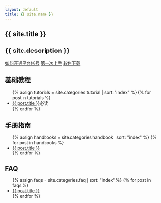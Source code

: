 ```yaml
---
layout: default
title: {{ site.name }}
---
```


<section class="hero-content">
  <h1 class="project-name">{{ site.title }}</h1>
  <h2 class="project-description">{{ site.description }}</h2>
  <a href="{{ site.baseurl }}/firststep/" class="btn">如何开通平台帐号</a>
  <a href="{{ site.baseurl }}/tutorial/getting-started.html" class="btn">第一次上手</a>
  <a href="{{ site.baseurl }}/download/" class="btn">软件下载</a>
</section>

<section class="section-container">
  <main class="main-content">
    <h1>基础教程</h1>
    <ul class="posts">
      {% assign tutorials = site.categories.tutorial | sort: "index" %}
      {% for post in tutorials %}
        <li><a href="{{ site.baseurl }}{{ post.url }}">{{ post.title }}</a><span class="required">必读</span></li>
      {% endfor %}
    </ul>
    <!--
    <h1>规范文档</h1>
    <ul class="posts">
      {% assign regulations = site.categories.regulation | sort: "index" %}
      {% for post in regulations %}
        <li><a href="{{ site.baseurl }}{{ post.url }}">{{ post.title }}</a></li>
      {% endfor %}
      <li><a href="{{ site.baseurl }}/download/registration-form.xlsx" download="新华开发平台注册登记表.xlsx">新华开发平台注册登记表</a></li>
    </ul>
    -->
    <h1>手册指南</h1>
    <ul class="posts">
      {% assign handbooks = site.categories.handbook | sort: "index" %}
      {% for post in handbooks %}
        <li><a href="{{ site.baseurl }}{{ post.url }}">{{ post.title }}</a></li>
      {% endfor %}
    </ul>
    <h1>FAQ</h1>
    <ul class="posts">
      {% assign faqs = site.categories.faq | sort: "index" %}
      {% for post in faqs %}
        <li><a href="{{ site.baseurl }}{{ post.url }}">{{ post.title }}</a></li>
      {% endfor %}
    </ul>
  </main>
</section>
